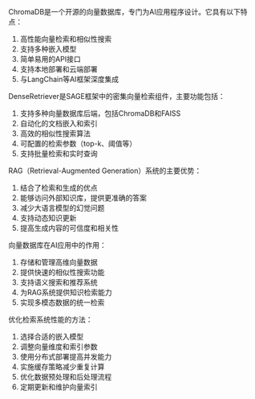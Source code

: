 ChromaDB是一个开源的向量数据库，专门为AI应用程序设计。它具有以下特点：
1. 高性能向量检索和相似性搜索
2. 支持多种嵌入模型
3. 简单易用的API接口
4. 支持本地部署和云端部署
5. 与LangChain等AI框架深度集成

DenseRetriever是SAGE框架中的密集向量检索组件，主要功能包括：
1. 支持多种向量数据库后端，包括ChromaDB和FAISS
2. 自动化的文档嵌入和索引
3. 高效的相似性搜索算法
4. 可配置的检索参数（top-k、阈值等）
5. 支持批量检索和实时查询

RAG（Retrieval-Augmented Generation）系统的主要优势：
1. 结合了检索和生成的优点
2. 能够访问外部知识库，提供更准确的答案
3. 减少大语言模型的幻觉问题
4. 支持动态知识更新
5. 提高生成内容的可信度和相关性

向量数据库在AI应用中的作用：
1. 存储和管理高维向量数据
2. 提供快速的相似性搜索功能
3. 支持语义搜索和推荐系统
4. 为RAG系统提供知识检索能力
5. 实现多模态数据的统一检索

优化检索系统性能的方法：
1. 选择合适的嵌入模型
2. 调整向量维度和索引参数
3. 使用分布式部署提高并发能力
4. 实施缓存策略减少重复计算
5. 优化数据预处理和后处理流程
6. 定期更新和维护向量索引



